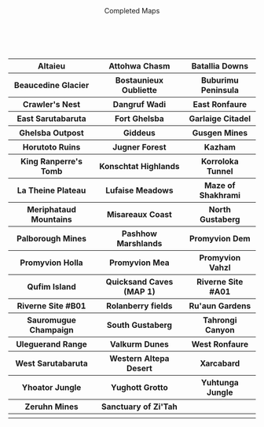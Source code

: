 <header> Completed Maps </header>
<br>
<table>
   <tr>
    <th>Altaieu</th>
    <th>Attohwa Chasm</th>
    <th>Batallia Downs</th>
  </tr>
   <tr>
    <th>Beaucedine Glacier</th>
    <th>Bostaunieux Oubliette</th>
    <th>Buburimu Peninsula</th>
  </tr>
  <tr>
    <th>Crawler's Nest</th>
    <th>Dangruf Wadi</th>
    <th>East Ronfaure</th>
  </tr>
  <tr>
    <th>East Sarutabaruta</th>
    <th>Fort Ghelsba</th>
    <th>Garlaige Citadel</th>
  </tr>
  <tr>
    <th>Ghelsba Outpost</th>
    <th>Giddeus</th>
    <th>Gusgen Mines</th>
  </tr>
   <tr>
    <th>Horutoto Ruins</th>
    <th>Jugner Forest</th>
    <th>Kazham</th>
  </tr>
   <tr>
    <th> King Ranperre's Tomb </th>
    <th> Konschtat Highlands </th>
    <th> Korroloka Tunnel </th>
  </tr>
  <tr>
    <th> La Theine Plateau </th>
    <th> Lufaise Meadows </th>
    <th> Maze of Shakhrami </th>
  </tr>
   <tr>
    <th> Meriphataud Mountains </th>
    <th> Misareaux Coast </th>
    <th> North Gustaberg </th>
  </tr>
   <tr>
    <th> Palborough Mines </th>
    <th> Pashhow Marshlands </th>
    <th> Promyvion Dem </th>
  </tr>
   <tr>
    <th> Promyvion Holla </th>
    <th> Promyvion Mea </th>
    <th> Promyvion Vahzl </th>
  </tr>
  <tr>
    <th> Qufim Island </th>
    <th> Quicksand Caves (MAP 1) </th>
    <th> Riverne Site #A01 </th>
  </tr>
  <tr>
    <th> Riverne Site #B01 </th>
    <th> Rolanberry fields </th>
    <th> Ru'aun Gardens </th>
  </tr>
  <tr>
    <th> Sauromugue Champaign </th>
    <th> South Gustaberg </th>
    <th> Tahrongi Canyon </th>
  </tr>
  <tr>
    <th> Uleguerand Range </th>
    <th> Valkurm Dunes </th>
    <th> West Ronfaure </th>
  </tr>
  <tr>
    <th> West Sarutabaruta </th>
    <th> Western Altepa Desert </th>
    <th> Xarcabard </th>
  </tr>
  <tr>
    <th> Yhoator Jungle </th>
    <th> Yughott Grotto </th>
    <th> Yuhtunga Jungle </th>
  </tr>
   <tr>
    <th> Zeruhn Mines </th>
    <th> Sanctuary of Zi'Tah </th>
    <th> </th>
  </tr>
   <tr>
    <th> </th>
    <th> </th>
    <th> </th>
  </tr>
</table>
